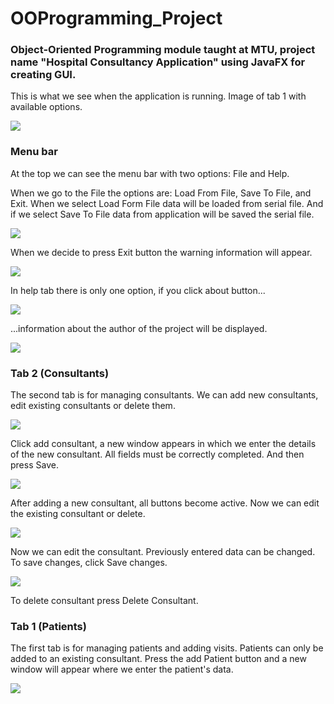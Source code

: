 # OOProgramming_Project

### Object-Oriented Programming module taught at MTU, project name "Hospital Consultancy Application" using JavaFX for creating GUI.

This is what we see when the application is running. Image of tab 1 with available options.

![](images/main.png)

### Menu bar
At the top we can see the menu bar with two options: File and Help.

When we go to the File the options are: Load From File, Save To File, and Exit. When we select Load Form File data will be loaded from serial file. And if we select Save To File data from application will be saved the serial file.

![](images/menu.png)

When we decide to press Exit button the warning information will appear. 

![](images/exit.png)

In help tab there is only one option, if you click about button... 

![](images/help.png)

...information about the author of the project will be displayed.


![](images/about.png)

### Tab 2 (Consultants)
The second tab is for managing consultants. We can add new consultants, edit existing consultants or delete them.

![](images/addConsultant.png)

Click add consultant, a new window appears in which we enter the details of the new consultant. All fields must be correctly completed. And then press Save.

![](images/addingconsultantwindow.png) 

After adding a new consultant, all buttons become active. Now we can edit the existing consultant or delete.

![](images/tab2activebuttons.png)

Now we can edit the consultant. Previously entered data can be changed. To save changes, click Save changes.

![](images/editConsultant.png)

To delete consultant press Delete Consultant.

### Tab 1 (Patients)

The first tab is for managing patients and adding visits. Patients can only be added to an existing consultant. Press the add Patient button and a new window will appear where we enter the patient's data.

![](images/newPatient.png)